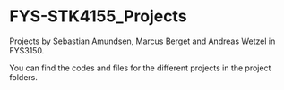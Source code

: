 # FYS-STK4155_Projects

Projects by Sebastian Amundsen, Marcus Berget and Andreas Wetzel in FYS3150.

You can find the codes and files for the different projects in the project folders. 
